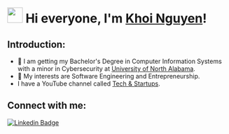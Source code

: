 # <img src="https://raw.githubusercontent.com/TheDudeThatCode/TheDudeThatCode/master/Assets/Hi.gif" width=35 height=35> Hi everyone, I'm [Khoi Nguyen](https://www.khoiuna.info/)!

## Introduction:
- 💼 I am getting my Bachelor's Degree in Computer Information Systems with a minor in Cybersecurity at [University of North Alabama](https://una.edu/).
- 🤔 My interests are Software Engineering and Entrepreneurship.
- I have a YouTube channel called [Tech & Startups](https://www.youtube.com/channel/UCo3A3_8jiHnepCQnb9aBtjQ?sub_confirmation=true).

## Connect with me:
[![Linkedin Badge](https://img.shields.io/badge/-khoiuna-blue?style=flat-circle&logo=Linkedin&logoColor=white&link=https://www.linkedin.com/in/khoiuna/)](https://www.linkedin.com/in/khoiuna/)
